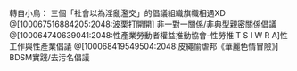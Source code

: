 ---
---
轉自小鳥：
三個「社會以為淫亂濫交」的倡議組織旗幟相遇XD
@[100067516884205:2048:波栗打開開] 非一對一關係/非典型親密關係倡議
@[100064740639041:2048:性產業勞動者權益推動協會-性勞推 T S I W R A]性工作與性產業倡議
@[100068419549504:2048:皮繩愉虐邦《華麗色情冒險》] BDSM實踐/去污名倡議